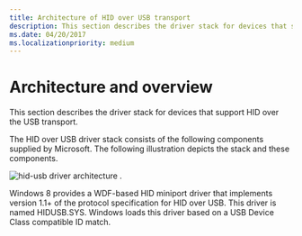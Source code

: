 ```yaml
---
title: Architecture of HID over USB transport
description: This section describes the driver stack for devices that support HID over USB transport.
ms.date: 04/20/2017
ms.localizationpriority: medium
---
```


# Architecture and overview


This section describes the driver stack for devices that support HID over the USB transport.

The HID over USB driver stack consists of the following components supplied by Microsoft. The following illustration depicts the stack and these components.

![hid-usb driver architecture .](images/transport-usb.png)

Windows 8 provides a WDF-based HID miniport driver that implements version 1.1+ of the protocol specification for HID over USB. This driver is named HIDUSB.SYS. Windows loads this driver based on a USB Device Class compatible ID match.

 

 




